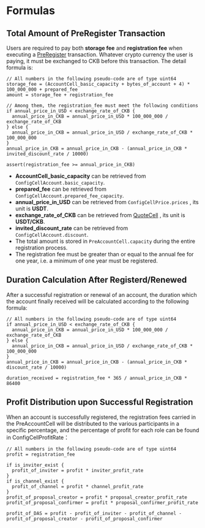 # Formulas


## Total Amount of PreRegister Transaction

Users are required to pay both **storage fee** and **registration fee** when executing a [PreRegister](Transaction-Structure.md#PreRegister) transaction. Whatever crypto currency the user is paying, it must be exchanged to CKB before this transaction. The detail formula is:

```
// All numbers in the following pseudo-code are of type uint64
storage_fee = (AccountCell_basic_capacity + bytes_of_account + 4) * 100_000_000 + prepared_fee
amount = storage_fee + registration_fee

// Among them, the registration_fee must meet the following conditions
if annual_price_in_USD < exchange_rate_of_CKB {
  annual_price_in_CKB = annual_price_in_USD * 100_000_000 / exchange_rate_of_CKB
} else {
  annual_price_in_CKB = annual_price_in_USD / exchange_rate_of_CKB * 100_000_000
}
annual_price_in_CKB = annual_price_in_CKB - (annual_price_in_CKB * invited_discount_rate / 10000)

assert(registration_fee >= annual_price_in_CKB)
```

- **AccountCell_basic_capacity** can be retrieved from `ConfigCellAccount.basic_capacity`.
- **prepared_fee** can be retrieved from `ConfigCellAccount.prepared_fee_capacity`.
- **annual_price_in_USD** can be retrieved from `ConfigCellPrice.prices` , its unit is **USDT**.
- **exchange_rate_of_CKB** can be retrieved from [QuoteCell](./Cell-Structure.md#QuoteCell) , its unit is **USDT/CKB**.
- **invited_discount_rate** can be retrieved from `ConfigCellAccount.discount`.
- The total amount is stored in `PreAccountCell.capacity` during the entire registration process.
- The registration fee must be greater than or equal to the annual fee for one year, i.e. a minimum of one year must be registered.


## Duration Calculation After Registerd/Renewed

After a successful registration or renewal of an account, the duration which the account finally received will be calculated according to the following formula:

```
// All numbers in the following pseudo-code are of type uint64
if annual_price_in_USD < exchange_rate_of_CKB {
  annual_price_in_CKB = annual_price_in_USD * 100_000_000 / exchange_rate_of_CKB
} else {
  annual_price_in_CKB = annual_price_in_USD / exchange_rate_of_CKB * 100_000_000
}
annual_price_in_CKB = annual_price_in_CKB - (annual_price_in_CKB * discount_rate / 10000)

duration_received = registration_fee * 365 / annual_price_in_CKB * 86400
```


## Profit Distribution upon Successful Registration

When an account is successfully registered, the registration fees carried in the PreAccountCell will be distributed to the various participants in a specific percentage, and the percentage of profit for each role can be found in ConfigCellProfitRate：

```
// All numbers in the following pseudo-code are of type uint64
profit = registration_fee

if is_inviter_exist {
  profit_of_inviter = profit * inviter_profit_rate
}
if is_channel_exist {
  profit_of_channel = profit * channel_profit_rate
}
profit_of_proposal_creator = profit * proposal_creator_profit_rate
profit_of_proposal_confirmer = profit * proposal_confirmer_profit_rate

profit_of_DAS = profit - profit_of_inviter - profit_of_channel - profit_of_proposal_creator - profit_of_proposal_confirmer
```

